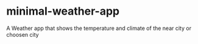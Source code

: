 # minimal-weather-app

A Weather app that shows the temperature and climate of the near city or choosen city
